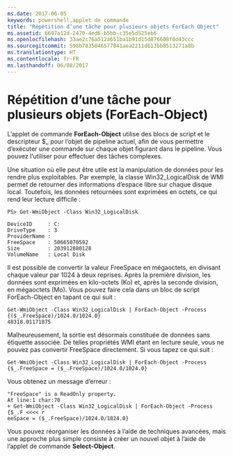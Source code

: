 ```yaml
---
ms.date: 2017-06-05
keywords: powershell,applet de commande
title: "Répétition d’une tâche pour plusieurs objets ForEach Object"
ms.assetid: 6697a12d-2470-4ed6-b5bb-c35e5d525eb6
ms.openlocfilehash: 33ae2c76a512a651ba1b91d15d876608f0d43ccc
ms.sourcegitcommit: 598b7835046577841aea2211d613bb8513271a8b
ms.translationtype: HT
ms.contentlocale: fr-FR
ms.lasthandoff: 06/08/2017
---
```

# <a name="repeating-a-task-for-multiple-objects-foreach-object"></a>Répétition d’une tâche pour plusieurs objets (ForEach-Object)
L’applet de commande **ForEach-Object** utilise des blocs de script et le descripteur $_ pour l’objet de pipeline actuel, afin de vous permettre d’exécuter une commande sur chaque objet figurant dans le pipeline. Vous pouvez l’utiliser pour effectuer des tâches complexes.

Une situation où elle peut être utile est la manipulation de données pour les rendre plus exploitables. Par exemple, la classe Win32_LogicalDisk de WMI permet de retourner des informations d’espace libre sur chaque disque local. Toutefois, les données retournées sont exprimées en octets, ce qui rend leur lecture difficile :

```
PS> Get-WmiObject -Class Win32_LogicalDisk

DeviceID     : C:
DriveType    : 3
ProviderName :
FreeSpace    : 50665070592
Size         : 203912880128
VolumeName   : Local Disk
```

Il est possible de convertir la valeur FreeSpace en mégaoctets, en divisant chaque valeur par 1024 à deux reprises. Après la première division, les données sont exprimées en kilo-octets (Ko) et, après la seconde division, en mégaoctets (Mo). Vous pouvez faire cela dans un bloc de script ForEach-Object en tapant ce qui suit :

```
Get-WmiObject -Class Win32_LogicalDisk | ForEach-Object -Process {($_.FreeSpace)/1024.0/1024.0}
48318.01171875
```

Malheureusement, la sortie est désormais constituée de données sans étiquette associée. De telles propriétés WMI étant en lecture seule, vous ne pouvez pas convertir FreeSpace directement. Si vous tapez ce qui suit :

```
Get-WmiObject -Class Win32_LogicalDisk | ForEach-Object -Process {$_.FreeSpace = ($_.FreeSpace)/1024.0/1024.0}
```

Vous obtenez un message d’erreur :

```
"FreeSpace" is a ReadOnly property.
At line:1 char:70
+ Get-WmiObject -Class Win32_LogicalDisk | ForEach-Object -Process {$_.F <<<< r
eeSpace = ($_.FreeSpace)/1024.0/1024.0}
```

Vous pouvez réorganiser les données à l’aide de techniques avancées, mais une approche plus simple consiste à créer un nouvel objet à l’aide de l’applet de commande **Select-Object**.

